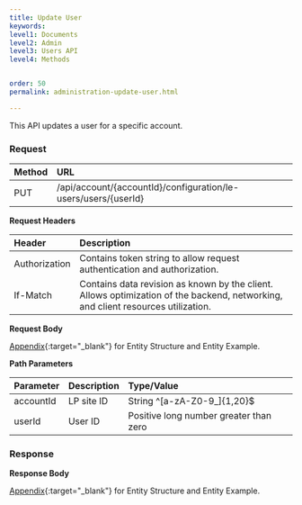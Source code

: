```yaml
---
title: Update User
keywords:
level1: Documents
level2: Admin
level3: Users API
level4: Methods


order: 50
permalink: administration-update-user.html

---
```


This API updates a user for a specific account.

### Request

 |Method    |  URL  |
 |:-------- | :--- | 
 |PUT|  /api/account/{accountId}/configuration/le-users/users/{userId}  |

**Request Headers**

| Header      |   Description  |
 |:------ |       :--------|  
 |Authorization | Contains token string to allow request authentication and authorization.  |
 |If-Match  |Contains data revision as known by the client. Allows optimization of the backend, networking, and client resources utilization.  |

**Request Body**
 
[Appendix](administration-users-appendix.html){:target="_blank"} for Entity Structure and Entity Example.

**Path Parameters**

| Parameter  |Description | Type/Value |
 |:------  |  :--------  |  :--------|
 |accountId  |LP site ID   |String ^[a-zA-Z0-9_]{1,20}$|
| userId | User ID  | Positive long number greater than zero|

### Response

**Response Body**

[Appendix](administration-users-appendix.html){:target="_blank"} for Entity Structure and Entity Example.
